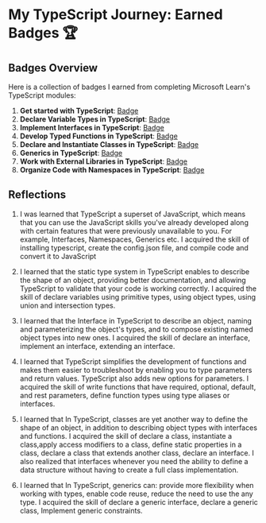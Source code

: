 # My TypeScript Journey: Earned Badges 🏆

## Badges Overview

Here is a collection of badges I earned from completing Microsoft Learn's TypeScript modules:

1. **Get started with TypeScript**: [Badge](https://learn.microsoft.com/api/achievements/share/en-us/RykovaMariia-1896/UF5N2CT3?sharingId=5B0A4BB482CE412D)
2. **Declare Variable Types in TypeScript**: [Badge](https://learn.microsoft.com/api/achievements/share/en-us/RykovaMariia-1896/UF5YXFR3?sharingId=5B0A4BB482CE412D)
3. **Implement Interfaces in TypeScript**: [Badge](https://learn.microsoft.com/api/achievements/share/en-us/RykovaMariia-1896/BLMHRHHD?sharingId=5B0A4BB482CE412D)
4. **Develop Typed Functions in TypeScript**: [Badge](https://learn.microsoft.com/api/achievements/share/en-us/RykovaMariia-1896/8R6QHBVW?sharingId=5B0A4BB482CE412D)
5. **Declare and Instantiate Classes in TypeScript**: [Badge](https://learn.microsoft.com/api/achievements/share/en-us/RykovaMariia-1896/4S2FBT6K?sharingId=5B0A4BB482CE412D)
6. **Generics in TypeScript**: [Badge](https://learn.microsoft.com/api/achievements/share/en-us/RykovaMariia-1896/X235QK4Y?sharingId=5B0A4BB482CE412D)
7. **Work with External Libraries in TypeScript**: [Badge](badge-link)
8. **Organize Code with Namespaces in TypeScript**: [Badge](badge-link)

## Reflections

1. I was learned that TypeScript a superset of JavaScript,  which means that you can use the JavaScript skills you've already developed along with certain features that were previously unavailable to you. For example, Interfaces, Namespaces, Generics etc.
I acquired the skill of installing typescript, create the config.json file, and  compile code and convert it to JavaScript

2. I learned that the static type system in TypeScript enables to describe the shape of an object, providing better documentation, and allowing TypeScript to validate that your code is working correctly. 
I acquired the skill of declare variables using primitive types, using object types, using union and intersection types.

3. I learned that the Interface in TypeScript to describe an object, naming and parameterizing the object's types, and to compose existing named object types into new ones.
I acquired the skill of declare an interface, implement an interface, extending an interface.

4. I learned that TypeScript simplifies the development of functions and makes them easier to troubleshoot by enabling you to type parameters and return values. TypeScript also adds new options for parameters.
I acquired the skill of write functions that have required, optional, default, and rest parameters, define function types using type aliases or interfaces.

5. I learned that  In TypeScript, classes are yet another way to define the shape of an object, in addition to describing object types with interfaces and functions.
I acquired the skill of declare a class, instantiate a class,apply access modifiers to a class, define static properties in a class, declare a class that extends another class, declare an interface.
I also realized that interfaces whenever you need the ability to define a data structure without having to create a full class implementation.

6. I learned that  In TypeScript, generics can: provide more flexibility when working with types, enable code reuse, reduce the need to use the any type.
I acquired the skill of declare a generic interface, declare a generic class, Implement generic constraints.